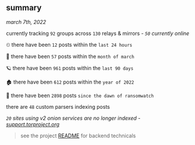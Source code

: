 
## summary
_march 7th, 2022_

currently tracking `92` groups across `130` relays & mirrors - _`50` currently online_

⏲ there have been `12` posts within the `last 24 hours`

🦈 there have been `57` posts within the `month of march`

🪐 there have been `961` posts within the `last 90 days`

🏚 there have been `612` posts within the `year of 2022`

🦕 there have been `2898` posts `since the dawn of ransomwatch`

there are `48` custom parsers indexing posts

_`20` sites using v2 onion services are no longer indexed - [support.torproject.org](https://support.torproject.org/onionservices/v2-deprecation/)_

> see the project [README](https://github.com/thetanz/ransomwatch#ransomwatch--) for backend technicals
